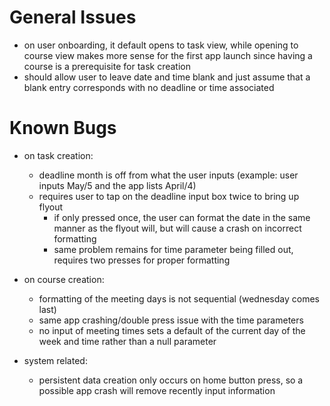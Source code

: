 # General Issues
* on user onboarding, it default opens to task view, while opening to course view makes more sense for the first app launch since having a course is a prerequisite for task creation
* should allow user to leave date and time blank and just assume that a blank entry corresponds with no deadline or time associated 

# Known Bugs
* on task creation:
    * deadline month is off from what the user inputs (example: user inputs May/5 and the app lists April/4)
    * requires user to tap on the deadline input box twice to bring up flyout
        * if only pressed once, the user can format the date in the same manner as the flyout will, but will cause a crash on incorrect formatting
        * same problem remains for time parameter being filled out, requires two presses for proper formatting
      
* on course creation:
    * formatting of the meeting days is not sequential (wednesday comes last)
    * same app crashing/double press issue with the time parameters
    * no input of meeting times sets a default of the current day of the week and time rather than a null parameter
    
* system related:
    * persistent data creation only occurs on home button press, so a possible app crash will remove recently input information